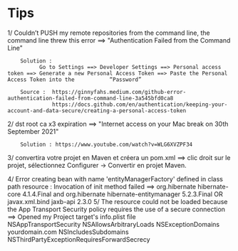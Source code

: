 # Tips 

   1/ Couldn’t PUSH my remote repositories from the command line, the command line threw this error ==> "Authentication Failed from the Command Line"
        
        Solution : 
              Go to Settings ==> Developer Settings ==> Personal access token ==> Generate a new Personal Access Token ==> Paste the Personal Access Token into the           “Password”
              
        Source :  https://ginnyfahs.medium.com/github-error-authentication-failed-from-command-line-3a545bfd0ca8 
                  https://docs.github.com/en/authentication/keeping-your-account-and-data-secure/creating-a-personal-access-token
           
   2/ dst root ca x3 expiration  ==> "Internet access on your Mac break on 30th September 2021"
    
        Solution : https://www.youtube.com/watch?v=WLG6XVZPF34
        
   3/ convertira votre projet en Maven et créera un pom.xml ==> clic droit sur le projet, sélectionnez Configurer → Convertir en projet Maven.
   
   4/ Error creating bean with name 'entityManagerFactory' defined in class path resource : Invocation of init method failed
         ==> 
                   <dependency>
                      <groupId>org.hibernate</groupId>
                      <artifactId>hibernate-core</artifactId>
                      <version>4.1.4.Final</version>
                   </dependency>
             and
                  <dependency>
                      <groupId>org.hibernate</groupId>
                      <artifactId>hibernate-entitymanager</artifactId>
                      <version>5.2.3.Final</version>
                  </dependency>
             OR
                  <dependency>
                      <groupId>javax.xml.bind</groupId>
                      <artifactId>jaxb-api</artifactId>
                      <version>2.3.0</version>
                  </dependency>
     5/ The resource could not be loaded because the App Transport Security policy requires the use of a secure connection
              ==> Opened my Project target's info.plist file  
                  <key>NSAppTransportSecurity</key>
                      <dict>
                          <key>NSAllowsArbitraryLoads</key>
                          <true/>
                          <key>NSExceptionDomains</key>
                          <dict>
                              <key>yourdomain.com</key>
                              <dict>
                                  <key>NSIncludesSubdomains</key>
                                  <true/>
                                  <key>NSThirdPartyExceptionRequiresForwardSecrecy</key>
                                  <false/>
                              </dict>
                         </dict>
                    </dict>
        
